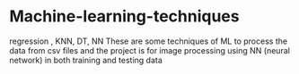 # Machine-learning-techniques
regression , KNN, DT, NN These are some techniques of ML to process the data from csv files and the project is for image processing using NN (neural network) in both training and testing data
